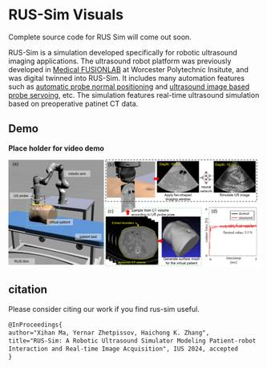 # RUS-Sim Visuals

Complete source code for RUS Sim will come out soon.

RUS-Sim is a simulation developed specifically for robotic ultrasound imaging applications. The ultrasound robot platform was previously developed in [Medical FUSIONLAB](https://wp.wpi.edu/medicalfusionlab) at Worcester Polytechnic Insitute, and was digital twinned into RUS-Sim. It includes many automation features such as [automatic probe normal positioning](https://ieeexplore.ieee.org/abstract/document/9932673) and [ultrasound image based probe servoing](https://arxiv.org/abs/2406.11523), etc. The simulation features real-time ultrasound simulation based on preoperative patinet CT data.

## Demo

**Place holder for video demo**

<img src="assets/Figure1.png" width=500>

## citation
Please consider citing our work if you find rus-sim useful.
```
@InProceedings{
author="Xihan Ma, Yernar Zhetpissov, Haichong K. Zhang",
title="RUS-Sim: A Robotic Ultrasound Simulator Modeling Patient-robot Interaction and Real-time Image Acquisition", IUS 2024, accepted
}
```
